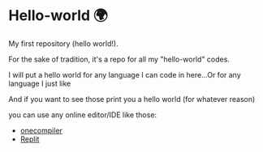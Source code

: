# Hello-world 🌍 

My first repository (hello world!).

For the sake of tradition, it's a repo for all my "hello-world" codes.

I will put a hello world for any language I can code in here...Or for any language I just like
 
And if you want to see those print you a hello world (for whatever reason) 

you can use any online editor/IDE like those:

- [onecompiler](https://onecompiler.com)
- [Replit](https://repl.it)


